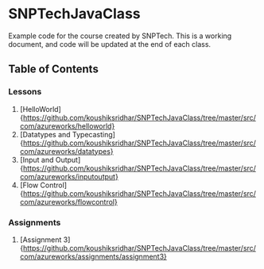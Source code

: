 # SNPTechJavaClass
Example code for the course created by SNPTech. This is a working document, and code will be updated at the end of each class. 

## Table of Contents
### Lessons
1. [HelloWorld]{https://github.com/koushiksridhar/SNPTechJavaClass/tree/master/src/com/azureworks/helloworld}
2. [Datatypes and Typecasting]{https://github.com/koushiksridhar/SNPTechJavaClass/tree/master/src/com/azureworks/datatypes}
3. [Input and Output]{https://github.com/koushiksridhar/SNPTechJavaClass/tree/master/src/com/azureworks/inputoutput}
4. [Flow Control]{https://github.com/koushiksridhar/SNPTechJavaClass/tree/master/src/com/azureworks/flowcontrol}

### Assignments
1. [Assignment 3]{https://github.com/koushiksridhar/SNPTechJavaClass/tree/master/src/com/azureworks/assignments/assignment3}
